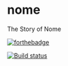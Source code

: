 # nome
The Story of Nome

[![forthebadge](https://forthebadge.com/images/badges/made-with-c-plus-plus.svg)](https://forthebadge.com)

[![Build status](https://ci.appveyor.com/api/projects/status/pf80ga951mt102yy?svg=true)](https://ci.appveyor.com/project/EarlMurray/nome)



